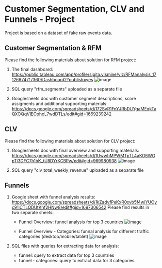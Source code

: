 # Customer Segmentation, CLV and Funnels - Project

Project is based on a dataset of fake raw events data. <br>

## Customer Segmentation & RFM

Please find the following materials about solution for RFM project:
1. The final dashboard: https://public.tableau.com/app/profile/sigita.vismine/viz/RFManalysis_17126674717360/Dashboard2?publish=yes
   ![image](https://github.com/user-attachments/assets/93b8de9b-40c5-4dee-99a1-098de64a3737)

2. SQL query "rfm_segments" uploaded as a separate file
3. Googlesheets doc with customer segment descriptions, score assigments and additional supporting materials: https://docs.google.com/spreadsheets/d/172SvR1FnYJRbDUYgaMEqkTaQXOQqVIEOphoL7wdDTLs/edit#gid=1669239242



## CLV

Please find the following materials about solution for CLV project:

1. Googlesheets doc with final overview and supporting materials: https://docs.google.com/spreadsheets/d/1UwwhMPWMTpTL4aKO6WOpTi3DFC7h1bK_tU8DYrKCBPw/edit#gid=969980938
   ![image](https://github.com/user-attachments/assets/7a0f6e00-79ec-4048-a42b-0e94315a8452)

2. SQL query "clv_total_weekly_revenue" uploaded as a separate file


## Funnels

1. Google sheet with funnel analysis results:
   https://docs.google.com/spreadsheets/d/1kZadvfPeKxR0xvb5f4wiYUOyc91iCTLQDUtKhf2HNw8/edit#gid=1697306542
   Please find results in two separate sheets:
   - Funnel Overview: funnel analysis for top 3 countries
     ![image](https://github.com/user-attachments/assets/e1ff6714-3507-4652-b169-63b5fba3f692)

   - Funnel Overview - Categories: funnal analysis for different traffic categories (desktop/mobile/tablet)
     ![image](https://github.com/user-attachments/assets/c55a8bdd-a0e3-4c1c-a718-84a5502b592d)

2. SQL files with queries for extracting data for analysis:
   - funnel: query to extract data for top 3 countries
   - funnel - categories: query to extract data for 3 categories
